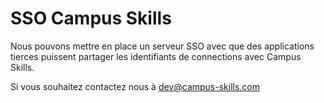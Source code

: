 # SSO Campus Skills

Nous pouvons mettre en place un serveur SSO avec que des applications tierces puissent partager les identifiants de connections avec Campus Skills.

Si vous souhaitez contactez nous à dev@campus-skills.com

